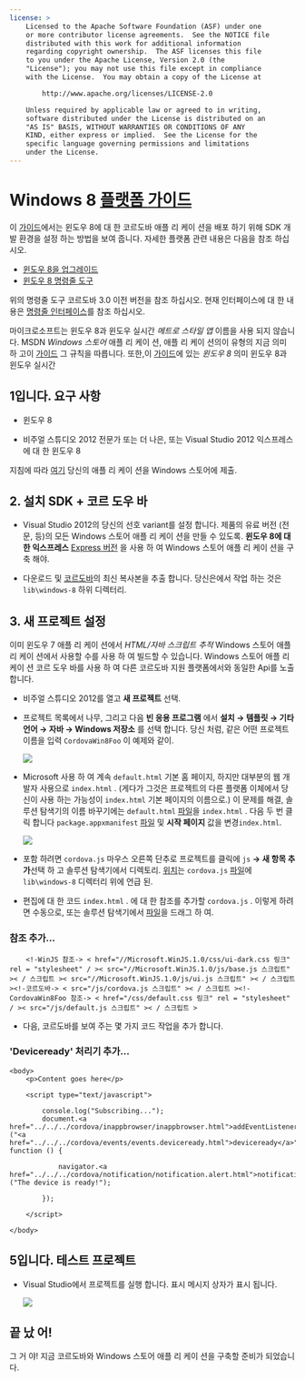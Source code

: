 ```yaml
---
license: >
    Licensed to the Apache Software Foundation (ASF) under one
    or more contributor license agreements.  See the NOTICE file
    distributed with this work for additional information
    regarding copyright ownership.  The ASF licenses this file
    to you under the Apache License, Version 2.0 (the
    "License"); you may not use this file except in compliance
    with the License.  You may obtain a copy of the License at

        http://www.apache.org/licenses/LICENSE-2.0

    Unless required by applicable law or agreed to in writing,
    software distributed under the License is distributed on an
    "AS IS" BASIS, WITHOUT WARRANTIES OR CONDITIONS OF ANY
    KIND, either express or implied.  See the License for the
    specific language governing permissions and limitations
    under the License.
---
```


# Windows 8 <a href="../index.html">플랫폼 <a href="../../../index.html">가이드</a></a>

이 <a href="../../../index.html">가이드</a>에서는 윈도우 8에 대 한 코르도바 애플 리 케이 션을 배포 하기 위해 SDK 개발 환경을 설정 하는 방법을 보여 줍니다. 자세한 플랫폼 관련 내용은 다음을 참조 하십시오.

*   <a href="upgrading.html">윈도우 8을 업그레이드</a>
*   <a href="tools.html">윈도우 8 명령줄 도구</a>

위의 명령줄 도구 코르도바 3.0 이전 버전을 참조 하십시오. 현재 인터페이스에 대 한 내용은 <a href="../../cli/index.html">명령줄 인터페이스</a>를 참조 하십시오.

마이크로소프트는 윈도우 8과 윈도우 실시간 *메트로 스타일 앱* 이름을 사용 되지 않습니다. MSDN *Windows 스토어* 애플 리 케이 션, 애플 리 케이 션의이 유형의 지금 의미 하 고이 <a href="../../../index.html">가이드</a> 그 규칙을 따릅니다. 또한,이 <a href="../../../index.html">가이드</a>에 있는 *윈도우 8* 의미 윈도우 8과 윈도우 실시간

## 1입니다. 요구 사항

*   윈도우 8

*   비주얼 스튜디오 2012 전문가 또는 더 나은, 또는 Visual Studio 2012 익스프레스에 대 한 윈도우 8

지침에 따라 [여기][1] 당신의 애플 리 케이 션을 Windows 스토어에 제출.

 [1]: http://www.windowsstore.com/

## 2. 설치 SDK + 코르 도우 바

*   Visual Studio 2012의 당신의 선호 variant를 설정 합니다. 제품의 유료 버전 (전문, 등)의 모든 Windows 스토어 애플 리 케이 션을 만들 수 있도록. **윈도우 8에 대 한 익스프레스** [Express 버전][2] 을 사용 하 여 Windows 스토어 애플 리 케이 션을 구축 해야.

*   다운로드 및 [코르도바][3]의 최신 복사본을 추출 합니다. 당신은에서 작업 하는 것은 `lib\windows-8` 하위 디렉터리.

 [2]: http://www.microsoft.com/visualstudio/eng/products/visual-studio-express-products
 [3]: http://phonegap.com/download

## 3. 새 프로젝트 설정

이미 윈도우 7 애플 리 케이 션에서 *HTML/자바 스크립트 추적* Windows 스토어 애플 리 케이 션에서 사용할 수를 사용 하 여 빌드할 수 있습니다. Windows 스토어 애플 리 케이 션 코르 도우 바를 사용 하 여 다른 코르도바 지원 플랫폼에서와 동일한 Api를 노출 합니다.

*   비주얼 스튜디오 2012를 열고 **새 프로젝트** 선택.

*   프로젝트 목록에서 나무, 그리고 다음 **빈 응용 프로그램** 에서 **설치 → 템플릿 → 기타 언어 → 자바 → Windows 저장소** 를 선택 합니다. 당신 처럼, 같은 어떤 프로젝트 이름을 입력 `CordovaWin8Foo` 이 예제와 같이.
    
    ![][4]

*   Microsoft 사용 하 여 계속 `default.html` 기본 홈 페이지, 하지만 대부분의 웹 개발자 사용으로 `index.html` . (게다가 그것은 프로젝트의 다른 플랫폼 이체에서 당신이 사용 하는 가능성이 `index.html` 기본 페이지의 이름으로.) 이 문제를 해결, 솔루션 탐색기의 이름 바꾸기에는 `default.html` <a href="../../../cordova/file/fileobj/fileobj.html">파일</a>을 `index.html` . 다음 두 번 클릭 합니다 `package.appxmanifest` <a href="../../../cordova/file/fileobj/fileobj.html">파일</a> 및 **시작 페이지** 값을 변경`index.html`.
    
    ![][5]

*   포함 하려면 `cordova.js` 마우스 오른쪽 단추로 프로젝트를 클릭에 `js` **→ 새 항목 추가**선택 하 고 솔루션 탐색기에서 디렉토리. <a href="../../../cordova/geolocation/Position/position.html">위치</a>는 `cordova.js` <a href="../../../cordova/file/fileobj/fileobj.html">파일</a>에 `lib\windows-8` 디렉터리 위에 언급 된.

*   편집에 대 한 코드 `index.html` . 에 대 한 참조를 추가할 `cordova.js` . 이렇게 하려면 수동으로, 또는 솔루션 탐색기에서 <a href="../../../cordova/file/fileobj/fileobj.html">파일</a>을 드래그 하 여.

 [4]: img/guide/platforms/win8/wsnewproject.png
 [5]: img/guide/platforms/win8/wschangemanifest.png

### 참조 추가...

        <!-WinJS 참조-> < href="//Microsoft.WinJS.1.0/css/ui-dark.css 링크" rel = "stylesheet" / >< src="//Microsoft.WinJS.1.0/js/base.js 스크립트" >< / 스크립트 >< src="//Microsoft.WinJS.1.0/js/ui.js 스크립트" >< / 스크립트 ><!-코르도바-> < src="/js/cordova.js 스크립트" >< / 스크립트 ><!-CordovaWin8Foo 참조-> < href="/css/default.css 링크" rel = "stylesheet" / >< src="/js/default.js 스크립트" >< / 스크립트 >
    

*   다음, 코르도바를 보여 주는 몇 가지 코드 작업을 추가 합니다.

### 'Deviceready' 처리기 추가...

    <body>
        <p>Content goes here</p>
    
        <script type="text/javascript">
    
            console.log("Subscribing...");
            document.<a href="../../../cordova/inappbrowser/inappbrowser.html">addEventListener</a>("<a href="../../../cordova/events/events.deviceready.html">deviceready</a>", function () {
    
                navigator.<a href="../../../cordova/notification/notification.alert.html">notification.alert</a>("The device is ready!");
    
            });
    
        </script>
    
    </body>
    

## 5입니다. 테스트 프로젝트

*   Visual Studio에서 프로젝트를 실행 합니다. 표시 메시지 상자가 표시 됩니다.
    
    ![][6]

 [6]: img/guide/platforms/win8/wsalert.png

## 끝 났 어!

그 거 야! 지금 코르도바와 Windows 스토어 애플 리 케이 션을 구축할 준비가 되었습니다.